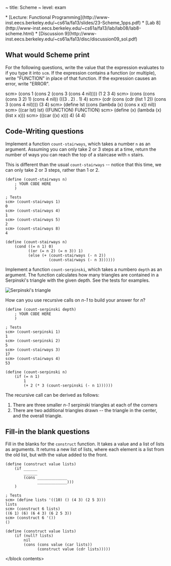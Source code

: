 ~ title: Scheme
~ level: exam

<block references>
* [Lecture: Functional Programming](http://www-inst.eecs.berkeley.edu/~cs61a/fa13/slides/23-Scheme_1pps.pdf)
* [Lab 8](http://www-inst.eecs.berkeley.edu/~cs61a/fa13/lab/lab08/lab8-scheme.html)
* [Discussion 9](http://www-inst.eecs.berkeley.edu/~cs61a/fa13/disc/discussion09_sol.pdf)
</block references>

<block notes>
</block notes>

<block contents>

What would Scheme print
-----------------------

<question>

For the following questions, write the value that the expression
evaluates to if you type it into `scm`. If the expression contains a
function (or multiple), write "FUNCTION" in place of that function. If
the expression causes an error, write "ERROR".

<prompt>
    scm> (cons 1 (cons 2 (cons 3 (cons 4 nil))))
    (1 2 3 4)
    scm> (cons (cons (cons 3 2) 1) (cons 4 nil))
    (((3 . 2) . 1) 4)
    scm> (cdr (cons (cdr (list 1 2)) (cons 3 (cons 4 nil))))
    (3 4)
    scm> (define lst (cons (lambda (x) (cons x x)) nil))
    scm> ((car lst) lst)
    ((FUNCTION) FUNCTION)
    scm> (define (x) (lambda (x) (list x x)))
    scm> (((car ((x) x))) 4)
    (4 4)
</prompt>

Code-Writing questions
----------------------

<question>

Implement a function `count-stairways`, which takes a number `n` as an
argument. Assuming you can only take 2 or 3 steps at a time, return the
number of ways you can reach the top of a staircase with `n` stairs.

This is different than the usual `count-stairways` -- notice that this
time, we can only take 2 or 3 steps, rather than 1 or 2.

    (define (count-stairways n)
        ; YOUR CODE HERE
        )

    ; Tests
    scm> (count-stairways 1)
    0
    scm> (count-stairways 4)
    1
    scm> (count-stairways 5)
    2
    scm> (count-stairways 8)
    4

<solution>

    (define (count-stairways n)
        (cond ((= n 1) 0)
              ((or (= n 2) (= n 3)) 1)
              (else (+ (count-stairways (- n 2))
                       (count-stairways (- n 3))))))

</solution>

<question>

Implement a function `count-serpinski`, which takes a numbero `depth`
as an argument. The function calculates how many triangles are
contained in a Serpinski's triangle with the given depth. See the tests
for examples.

![Serpinski's triangle](serpinski.svg)

How can you use recursive calls on *n-1* to build your answer for *n*?

    (define (count-serpinski depth)
        ; YOUR CODE HERE
        )

    ; Tests
    scm> (count-serpinski 1)
    1
    scm> (count-serpinski 2)
    5
    scm> (count-stairways 3)
    17
    scm> (count-stairways 4)
    53

<solution>

    (define (count-serpinski n)
        (if (= n 1)
            1
            (+ 2 (* 3 (count-serpinski (- n 1))))))

The recursive call can be derived as follows:

1. There are three smaller *n-1* serpinski triangles at each of the
   corners
2. There are two additional triangles drawn -- the triangle in the
   center, and the overall triangle.

</solution>

Fill-in the blank questions
---------------------------

Fill in the blanks for the `construct` function. It takes a value and a
list of lists as arguments. It returns a new list of lists, where each
element is a list from the old list, but with the value added to the
front.

    (define (construct value lists)
        (if ______
            ______
            (cons _____________
                  _____________)))
        )

    ; Tests
    scm> (define lists '((10) () (4 3) (2 5 3)))
    lists
    scm> (construct 6 lists)
    ((6 1) (6) (6 4 3) (6 2 5 3))
    scm> (construct 6 '())
    ()

<solution>

    (define (construct value lists)
        (if (null? lists)
            nil
            (cons (cons value (car lists))
                  (construct value (cdr lists)))))

</solution>

</block contents>
